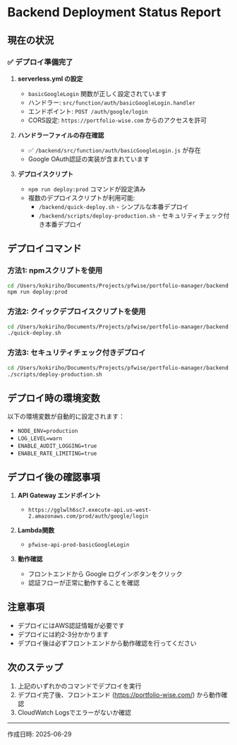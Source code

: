 # Backend Deployment Status Report

## 現在の状況

### ✅ デプロイ準備完了

1. **serverless.yml の設定**
   - `basicGoogleLogin` 関数が正しく設定されています
   - ハンドラー: `src/function/auth/basicGoogleLogin.handler`
   - エンドポイント: `POST /auth/google/login`
   - CORS設定: `https://portfolio-wise.com` からのアクセスを許可

2. **ハンドラーファイルの存在確認**
   - ✅ `/backend/src/function/auth/basicGoogleLogin.js` が存在
   - Google OAuth認証の実装が含まれています

3. **デプロイスクリプト**
   - `npm run deploy:prod` コマンドが設定済み
   - 複数のデプロイスクリプトが利用可能:
     - `/backend/quick-deploy.sh` - シンプルな本番デプロイ
     - `/backend/scripts/deploy-production.sh` - セキュリティチェック付き本番デプロイ

## デプロイコマンド

### 方法1: npmスクリプトを使用
```bash
cd /Users/kokiriho/Documents/Projects/pfwise/portfolio-manager/backend
npm run deploy:prod
```

### 方法2: クイックデプロイスクリプトを使用
```bash
cd /Users/kokiriho/Documents/Projects/pfwise/portfolio-manager/backend
./quick-deploy.sh
```

### 方法3: セキュリティチェック付きデプロイ
```bash
cd /Users/kokiriho/Documents/Projects/pfwise/portfolio-manager/backend
./scripts/deploy-production.sh
```

## デプロイ時の環境変数

以下の環境変数が自動的に設定されます：
- `NODE_ENV=production`
- `LOG_LEVEL=warn`
- `ENABLE_AUDIT_LOGGING=true`
- `ENABLE_RATE_LIMITING=true`

## デプロイ後の確認事項

1. **API Gateway エンドポイント**
   - `https://gglwlh6sc7.execute-api.us-west-2.amazonaws.com/prod/auth/google/login`

2. **Lambda関数**
   - `pfwise-api-prod-basicGoogleLogin`

3. **動作確認**
   - フロントエンドから Google ログインボタンをクリック
   - 認証フローが正常に動作することを確認

## 注意事項

- デプロイにはAWS認証情報が必要です
- デプロイには約2-3分かかります
- デプロイ後は必ずフロントエンドから動作確認を行ってください

## 次のステップ

1. 上記のいずれかのコマンドでデプロイを実行
2. デプロイ完了後、フロントエンド (https://portfolio-wise.com/) から動作確認
3. CloudWatch Logsでエラーがないか確認

---
作成日時: 2025-06-29